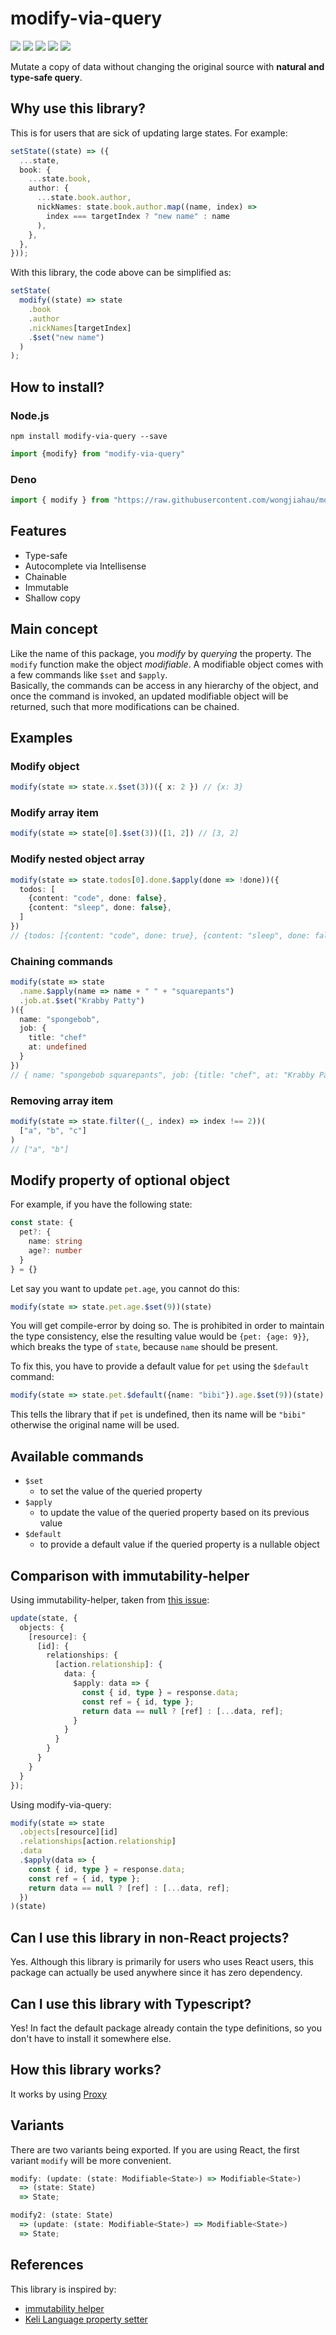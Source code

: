 # modify-via-query

![](https://github.com/wongjiahau/immutability-helper-2/workflows/deno/badge.svg)
![](https://github.com/wongjiahau/immutability-helper-2/workflows/node/badge.svg)
![](https://img.shields.io/npm/v/modify-via-query.svg?style=flat-square)
![](https://badgen.net/bundlephobia/min/modify-via-query?label=minified)
![](https://badgen.net/bundlephobia/minzip/modify-via-query?label=gzip)

Mutate a copy of data without changing the original source with **natural and type-safe query**.

## Why use this library?

This is for users that are sick of updating large states.
For example:

```ts
setState((state) => ({
  ...state,
  book: {
    ...state.book,
    author: {
      ...state.book.author,
      nickNames: state.book.author.map((name, index) =>
        index === targetIndex ? "new name" : name
      ),
    },
  },
}));
```

With this library, the code above can be simplified as:

```ts
setState(
  modify((state) => state
    .book
    .author
    .nickNames[targetIndex]
    .$set("new name")
  )
);
```

## How to install?
### Node.js
```
npm install modify-via-query --save
```
```ts
import {modify} from "modify-via-query"
```

### Deno
```ts
import { modify } from "https://raw.githubusercontent.com/wongjiahau/modify-via-query/master/mod.ts";
```

## Features
- Type-safe
- Autocomplete via Intellisense
- Chainable
- Immutable
- Shallow copy

## Main concept
Like the name of this package, you *modify* by *querying* the property. 
The `modify` function make the object *modifiable*. A modifiable object comes with a few commands like `$set` and `$apply`.   
Basically, the commands can be access in any hierarchy of the object, and once the command is invoked, an updated modifiable object will be returned, such that more modifications can be chained.

## Examples
### Modify object
```ts
modify(state => state.x.$set(3))({ x: 2 }) // {x: 3}
```
### Modify array item
```ts
modify(state => state[0].$set(3))([1, 2]) // [3, 2]
```
### Modify nested object array
```ts
modify(state => state.todos[0].done.$apply(done => !done))({
  todos: [
    {content: "code", done: false},
    {content: "sleep", done: false},
  ]
})
// {todos: [{content: "code", done: true}, {content: "sleep", done: false}]}
```
### Chaining commands
```ts
modify(state => state
  .name.$apply(name => name + " " + "squarepants")
  .job.at.$set("Krabby Patty")
)({
  name: "spongebob",
  job: {
    title: "chef"
    at: undefined
  }
})
// { name: "spongebob squarepants", job: {title: "chef", at: "Krabby Patty"} }
```

### Removing array item
```ts
modify(state => state.filter((_, index) => index !== 2))(
  ["a", "b", "c"]
)
// ["a", "b"]
```

## Modify property of optional object
For example, if you have the following state:
```ts
const state: {
  pet?: {
    name: string
    age?: number
  }
} = {}
```
Let say you want to update `pet.age`, you cannot do this:
```ts
modify(state => state.pet.age.$set(9))(state)
```
You will get compile-error by doing so. The is prohibited in order to maintain the type consistency, else the resulting value would be `{pet: {age: 9}}`, which breaks the type of `state`, because `name` should be present.

To fix this, you have to provide a default value for `pet` using the `$default` command:
```ts
modify(state => state.pet.$default({name: "bibi"}).age.$set(9))(state)
```
This tells the library that if `pet` is undefined, then its name will be `"bibi"` otherwise the original name will be used.  

## Available commands
- `$set`
  - to set the value of the queried property
- `$apply`
  - to update the value of the queried property based on its previous value
- `$default`
  - to provide a default value if the queried property is a nullable object

## Comparison with immutability-helper
Using immutability-helper, taken from [this issue](https://github.com/kolodny/immutability-helper/issues/71):
```ts
update(state, {
  objects: {
    [resource]: {
      [id]: {
        relationships: {
          [action.relationship]: {
            data: {
              $apply: data => {
                const { id, type } = response.data;
                const ref = { id, type };
                return data == null ? [ref] : [...data, ref];
              }
            }
          }
        }
      }
    }
  }
});
```
Using modify-via-query:
```ts
modify(state => state
  .objects[resource][id]
  .relationships[action.relationship]
  .data
  .$apply(data => {
    const { id, type } = response.data;
    const ref = { id, type };
    return data == null ? [ref] : [...data, ref];
  })
)(state)
```

## Can I use this library in non-React projects?
Yes. Although this library is primarily for users who uses React users, this package can actually be used anywhere since it has zero dependency.

## Can I use this library with Typescript?
Yes! In fact the default package already contain the type definitions, so you don't have to install it somewhere else.

## How this library works?
It works by using [Proxy](https://developer.mozilla.org/en-US/docs/Web/JavaScript/Reference/Global_Objects/Proxy)


## Variants
There are two variants being exported. If you are using React, the first variant `modify` will be more convenient.

```ts
modify: (update: (state: Modifiable<State>) => Modifiable<State>) 
  => (state: State) 
  => State;

modify2: (state: State) 
  => (update: (state: Modifiable<State>) => Modifiable<State>) 
  => State;
```

## References

This library is inspired by:

- [immutability helper](https://github.com/kolodny/immutability-helper)
- [Keli Language property setter](https://keli-language.gitbook.io/doc/specification/section-4-magic-expressions#4-1-3-property-setter)
